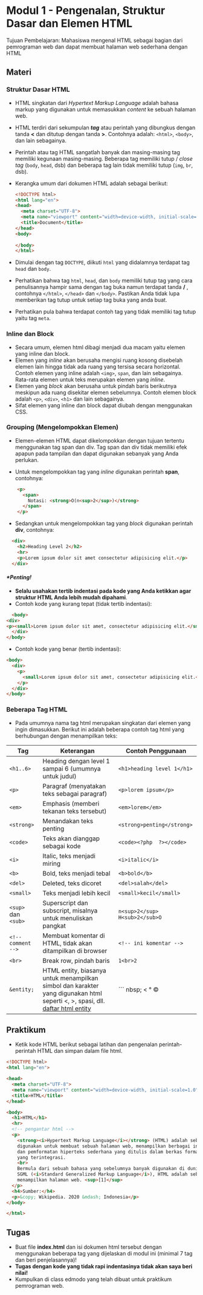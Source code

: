 # Modul 1 - Pengenalan, Struktur Dasar dan Elemen HTML

Tujuan Pembelajaran: Mahasiswa mengenal HTML sebagai bagian dari pemrograman web dan dapat membuat halaman web sederhana dengan HTML

## Materi

### Struktur Dasar HTML
* HTML singkatan dari _Hypertext Markup Language_ adalah bahasa markup yang digunakan untuk memasukkan _content_ ke sebuah halaman web.

* HTML terdiri dari sekumpulan ___tag___ atau perintah yang dibungkus dengan tanda __<__ dan ditutup dengan tanda __>__. Contohnya adalah: `<html>`, `<body>`, dan lain sebagainya.

* Perintah atau tag HTML sangatlah banyak dan masing-masing tag memiliki kegunaan masing-masing. Beberapa tag memiliki tutup / _close tag_ (`body`, `head`, dsb) dan beberapa tag lain tidak memiliki tutup (`img`, `br`, dsb).

* Kerangka umum dari dokumen HTML adalah sebagai berikut:

  ```html
  <!DOCTYPE html>
  <html lang="en">
  <head>
    <meta charset="UTF-8">
    <meta name="viewport" content="width=device-width, initial-scale=1.0">
    <title>Document</title>
  </head>
  <body>
    
  </body>
  </html>
  ```
  
* Dimulai dengan tag `DOCTYPE`, diikuti `html` yang didalamnya terdapat tag `head` dan `body`.

* Perhatikan bahwa tag `html`, `head`, dan `body` memiliki tutup tag yang cara penulisannya hampir sama dengan tag buka namun terdapat tanda __/__ , contohnya `</html>`, `</head>` dan `</body>`. Pastikan Anda tidak lupa memberikan tag tutup untuk setiap tag buka yang anda buat.

* Perhatikan pula bahwa terdapat contoh tag yang tidak memiliki tag tutup yaitu tag `meta`.

### Inline dan Block

* Secara umum, elemen html dibagi menjadi dua macam yaitu elemen yang inline dan block.
* Elemen yang _inline_ akan berusaha mengisi ruang kosong disebelah elemen lain hingga tidak ada ruang yang tersisa secara horizontal. Contoh elemen yang inline adalah ```<img>```, ```span```, dan lain sebagainya. Rata-rata elemen untuk teks merupakan elemen yang _inline_. 
* Elemen yang _block_ akan berusaha untuk pindah baris berikutnya meskipun ada ruang disekitar elemen sebelumnya. Contoh elemen block adalah ```<p>```, ```<div>```, ```<h1>``` dan lain sebagainya.
* Sifat elemen yang inline dan block dapat diubah dengan menggunakan CSS. 

### Grouping (Mengelompokkan Elemen)

* Elemen-elemen HTML dapat dikelompokkan dengan tujuan tertentu menggunakan tag span dan div. Tag span dan div tidak memiliki efek apapun pada tampilan dan dapat digunakan sebanyak yang Anda perlukan.

* Untuk mengelompokkan tag yang _inline_ digunakan perintah __span__, contohnya: 

```html
    <p>
      <span>
        Notasi: <strong>O(n<sup>2</sup>)</strong>
      </span>
    </p>
```

* Sedangkan untuk mengelompokkan tag yang _block_ digunakan perintah __div__, contohnya:

```html
  <div>
    <h2>Heading Level 2</h2>
    <hr>
    <p>Lorem ipsum dolor sit amet consectetur adipisicing elit.</p>
  </div>
```

#### _*Penting!_
* __Selalu usahakan tertib indentasi pada kode yang Anda ketikkan agar struktur HTML Anda lebih mudah dipahami__.
* Contoh kode yang kurang tepat (tidak tertib indentasi):

```html
  <body>
<div>
<p><small>Lorem ipsum dolor sit amet, consectetur adipisicing elit.</small></p>
  </div>
</body>
```

* Contoh kode yang benar (tertib indentasi):
```html
<body>
  <div>
    <p>
      <small>Lorem ipsum dolor sit amet, consectetur adipisicing elit.</small>
    </p>
  </div>
</body>
```

### Beberapa Tag HTML

* Pada umumnya nama tag html merupakan singkatan dari elemen yang ingin dimasukkan. Berikut ini adalah beberapa contoh tag html yang berhubungan dengan menampilkan teks:

| Tag           | Keterangan                                            | Contoh Penggunaan              |
| ------------- | ----------------------------------------------------- | ------------------------------ |
| ```<h1..6>``` | Heading dengan level 1 sampai 6 (umumnya untuk judul) | ```<h1>heading level 1</h1>``` |
| ```<p>```     | Paragraf (menyatakan teks sebagai paragraf)           | ```<p>lorem ipsum</p>```       |
| ```<em>``` | Emphasis (memberi tekanan teks tersebut)              | ```<em>lorem</em>```           |
| ```<strong>``` | Menandakan teks penting | ```<strong>penting</strong>``` |
| ```<code>``` | Teks akan dianggap sebagai kode | ```<code><?php  ?></code>``` |
| ```<i>``` | Italic, teks menjadi miring | ```<i>italic</i>``` |
| ```<b>``` | Bold, teks menjadi tebal | ```<b>bold</b>``` |
| ```<del>``` | Deleted, teks dicoret | ```<del>salah</del>``` |
| ```<small>``` | Teks menjadi lebih kecil | ```<small>kecil</small>``` |
| ```<sup>``` dan ```<sub>``` | Superscript dan subscript, misalnya untuk menuliskan pangkat | ```n<sup>2</sup>``` ```H<sub>2</sub>O``` |
| ```<!-- comment -->``` | Membuat komentar di HTML, tidak akan ditampilkan di browser | ```<!-- ini komentar -->``` |
| ```<br>``` | Break row, pindah baris | ```1<br>2``` |
| ```&entity;``` | HTML entity, biasanya untuk menampilkan simbol dan karakter yang digunakan html seperti <, >, spasi, dll. [daftar html entity](https://html.spec.whatwg.org/multipage/named-characters.html#named-character-references) | ``` nbsp; &lt; &deg; &copy; |

## Praktikum

* Ketik kode HTML berikut sebagai latihan dan pengenalan perintah-perintah HTML dan simpan dalam file html. 

```html
<!DOCTYPE html>
<html lang="en">

<head>
  <meta charset="UTF-8">
  <meta name="viewport" content="width=device-width, initial-scale=1.0">
  <title>HTML</title>
</head>

<body>
  <h1>HTML</h1>
  <hr>
  <!-- pengantar html -->
  <p>
    <strong><i>Hypertext Markup Language</i></strong> (HTML) adalah sebuah <em>bahasa markah</em> <del>jalan</del> yang
    digunakan untuk membuat sebuah halaman web, menampilkan berbagai informasi di dalam sebuah penjelajah web Internet
    dan pemformatan hiperteks sederhana yang ditulis dalam berkas format ASCII agar dapat menghasilkan tampilan wujud
    yang terintegrasi.
    <br>
    Bermula dari sebuah bahasa yang sebelumnya banyak digunakan di dunia penerbitan dan percetakan yang disebut dengan
    SGML (<i>Standard Generalized Markup Language</i>), HTML adalah sebuah standar yang digunakan secara luas untuk
    menampilkan halaman web. <sup>[1]</sup>
  </p>
  <h4>Sumber:</h4>
  <p>&copy; Wikipedia. 2020 &mdash; Indonesia</p>
</body>

</html>
```



## Tugas

* Buat file __index.html__ dan isi dokumen html tersebut dengan menggunakan beberapa tag yang dijelaskan di modul ini (minimal 7 tag dan beri penjelasannya)!
* __Tugas dengan kode yang tidak rapi indentasinya tidak akan saya beri nilai!__
* Kumpulkan di class edmodo yang telah dibuat untuk praktikum pemrograman web.
